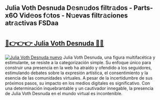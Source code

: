 ## Julia Voth Desnuda D𝚎sn𝚞dos filtr𝚊dos - Parts-x6O Vid𝚎os f𝚘tos - N𝚞evas filtr𝚊ciones atr𝚊ctivas FSDaa

# <h2><a href="http://mb9u1cj.tromn.icu/?c=Julia+Voth+Desnuda">🔗👉👉👉 Julia Voth Desnuda 🔗🔗</a></h2>

[![Julia Voth Desnuda nuevo](https://i.imgur.com/pEAQMta.gif)](http://mb9u1cj.tromn.icu/?c=Julia+Voth+Desnuda)
Julia Voth Desnuda, una figura multifacética y estimulante, se resiste a la categorización simple. Su enfoque único para construir una presencia en la web ha atraído y ofendido a los seguidores, estimulando debates sobre la expresión artística, el consentimiento y la esencia de las comunidades virtuales. A pesar de la incertidumbre de sus próximos pasos, su impacto en los medios digitales es significativo. Con una determinación inquebrantable y un cautivador innegable, la presencia de Julia Voth Desnuda en el mundo virtual es incontenible.
